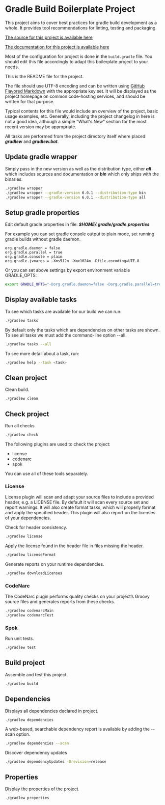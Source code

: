 # Gradle Build Boilerplate Project

This project aims to cover best practices for gradle build development
as a whole. It provides tool recommendations for linting, testing and packaging.

[The source for this project is available here][src]

[The documentation for this project is available here][docs]

Most of the configuration for project is done in the `build.gradle` file.
You should edit this file accordingly to adapt this boilerplate project
to your needs.

This is the README file for the project.

The file should use UTF-8 encoding and can be written using
[GitHub Flavored Markdown][md] with the appropriate key set.
It will be displayed as the project
homepage on common code-hosting services, and should be written for that
purpose.

Typical contents for this file would include an overview of the project, basic
usage examples, etc. Generally, including the project changelog in here is not a
good idea, although a simple "What's New" section for the most recent version
may be appropriate.

All tasks are performed from the project directory itself where placed
***gradlew*** and ***gradlew.bat***.

## Update gradle wrapper

Simply pass in the new version as well as the distribution type, either
***all*** which includes sources and documentation or ***bin*** which only
ships with the binaries.

```bash
./gradlew wrapper
./gradlew wrapper --gradle-version 6.0.1 --distribution-type bin
./gradlew wrapper --gradle-version 6.0.1 --distribution-type all
```

## Setup gradle properties

Edit default gradle properties in file: ***$HOME/.gradle/gradle.properties***

For example you can set gradle console output to plain mode,
set running gradle builds without gradle daemon.

```properties
org.gradle.daemon = false
org.gradle.parallel = true
org.gradle.console = plain
org.gradle.jvmargs = -Xms512m -Xmx1024m -Dfile.encoding=UTF-8
```

Or you can set above settings by export environment variable GRADLE_OPTS:

```bash
export GRADLE_OPTS="-Dorg.gradle.daemon=false -Dorg.gradle.parallel=true -Dorg.gradle.console=plain -Xms512m -Xmx1024m -Dfile.encoding=UTF-8"
```

## Display available tasks

To see which tasks are available for our build we can run:

```bash
./gradlew tasks
```

By default only the tasks which are dependencies on other tasks are shown.
To see all tasks we must add the command-line option --all.

```bash
./gradlew tasks --all
```

To see more detail about a task, run:

```bash
./gradlew help --task <task>
```

## Clean project

Clean build.

```bash
./gradlew clean
```

## Check project

Run all checks.

```bash
./gradlew check
```

The following plugins are used to check the project:

- license
- codenarc
- spok

You can use all of these tools separately.

### License

License plugin will scan and adapt your source files to include a provided
header, e.g. a LICENSE file. By default it will scan every source set and
report warnings. It will also create format tasks, which will properly format
and apply the specified header. This plugin will also report on the licenses
of your dependencies.

Check for header consistency.

```bash
./gradlew license
```

Apply the license found in the header file in files missing the header.

```bash
./gradlew licenseFormat
```

Generate reports on your runtime dependencies.

```bash
./gradlew downloadLicenses
```

### CodeNarc

The CodeNarc plugin performs quality checks on your project’s Groovy source
files and generates reports from these checks.

```bash
./gradlew codenarcMain
./gradlew codenarcTest
```

### Spok

Run unit tests.

```bash
./gradlew test
```

## Build project

Assemble and test this project.

```bash
./gradlew build
```

## Dependencies

Displays all dependencies declared in project.

```bash
./gradlew dependencies
```

A web-based, searchable dependency report is available by adding the
--scan option.

```bash
./gradlew dependencies --scan
```

Discover dependency updates

```bash
./gradlew dependencyUpdates -Drevision=release
```

## Properties

Display the properties of the project.

```bash
./gradlew properties
```

[src]: https://github.com/akman/java-boilerplate-gradle/buildSrc
[docs]: https://akman.github.io/java-boilerplate-gradle/buildSrc
[md]: https://help.github.com/articles/basic-writing-and-formatting-syntax
